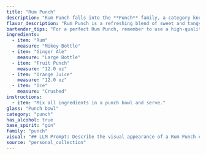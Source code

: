 ```yaml
---
title: "Rum Punch"
description: "Rum Punch falls into the **Punch** family, a category known for its communal origins. This specific concoction likely emerged in the Caribbean, blending the tropical flavors of rum, fruit punch, and orange juice with the refreshing fizz of ginger ale.  "
flavor_description: "Rum Punch is a refreshing blend of sweet and tangy flavors. The rum provides a warm, boozy base, while the ginger ale adds a subtle spice and fizz. The fruit punch contributes a vibrant sweetness, and the orange juice adds a citrusy tartness. The ice chills the drink to perfection, creating a harmonious balance of flavors. "
bartender_tips: "For a perfect Rum Punch, remember to use a high-quality rum, as it's the star of the show.  Start with a good base of fruit punch, then add a splash of orange juice for brightness.  Keep the ginger ale light, just enough to add a hint of fizz.  Don't over-ice it - just enough to chill the drink.  And most importantly, taste as you go to adjust sweetness and balance.  Garnish with a cherry or orange slice for a festive touch. "
ingredients:
  - item: "Rum"
    measure: "Mikey Bottle"
  - item: "Ginger Ale"
    measure: "Large Bottle"
  - item: "Fruit Punch"
    measure: "12.0 oz"
  - item: "Orange Juice"
    measure: "12.0 oz"
  - item: "Ice"
    measure: "Crushed"
instructions:
  - item: "Mix all ingredients in a punch bowl and serve."
glass: "Punch bowl"
category: "punch"
has_alcohol: true
base_spirit: "gin"
family: "punch"
visual: "## LLM Prompt: Describe the visual appearance of a Rum Punch cocktail. **Consider the following aspects:*** **Color:**  What are the dominant colors of the cocktail?  Is it a vibrant, clear hue, or a more muted, cloudy shade?  Does it have any layers or gradients?* **Transparency:** Is the drink transparent, translucent, or opaque?* **Texture:**  Does the cocktail have a smooth, silky texture, or is it more bubbly and frothy?* **Garnish:**  Does it have any garnishes? If so, what kind? (e.g., fruit slices, cherries, sprigs of mint)* **Glassware:**  What kind of glass is the cocktail served in? (e.g., hurricane glass, highball glass, tiki mug)**Example:**Imagine a **bright orange, translucent** Rum Punch. The **bubbly, frothy** drink is **layered**, with a **golden** layer of rum at the bottom, giving way to a **brighter orange** shade of fruit punch and ginger ale. It's served in a **classic hurricane glass**, garnished with a **slice of orange** and a **maraschino cherry**. "
source: "personal_collection"
---
```


